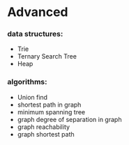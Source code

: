 # Advanced

### data structures:
- Trie
- Ternary Search Tree
- Heap


### algorithms:
- Union find
- shortest path in graph
- minimum spanning tree
- graph degree of separation in graph 
- graph reachability
- graph shortest path


